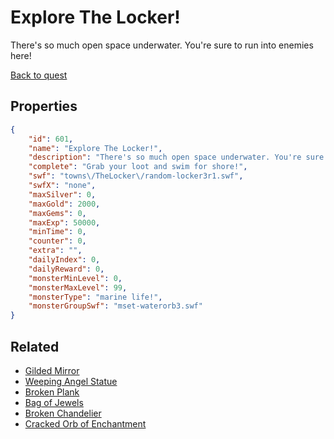 # Explore The Locker!

There's so much open space underwater. You're sure to run into enemies here!

[Back to quest](../quests.md)

## Properties

```json
{
    "id": 601,
    "name": "Explore The Locker!",
    "description": "There's so much open space underwater. You're sure to run into enemies here!",
    "complete": "Grab your loot and swim for shore!",
    "swf": "towns\/TheLocker\/random-locker3r1.swf",
    "swfX": "none",
    "maxSilver": 0,
    "maxGold": 2000,
    "maxGems": 0,
    "maxExp": 50000,
    "minTime": 0,
    "counter": 0,
    "extra": "",
    "dailyIndex": 0,
    "dailyReward": 0,
    "monsterMinLevel": 0,
    "monsterMaxLevel": 99,
    "monsterType": "marine life!",
    "monsterGroupSwf": "mset-waterorb3.swf"
}
```

## Related

- [Gilded Mirror](../items/3802-gilded-mirror.md)
- [Weeping Angel Statue](../items/3803-weeping-angel-statue.md)
- [Broken Plank](../items/3804-broken-plank.md)
- [Bag of Jewels](../items/3805-bag-of-jewels.md)
- [Broken Chandelier](../items/3806-broken-chandelier.md)
- [Cracked Orb of Enchantment](../items/3807-cracked-orb-of-enchantment.md)

